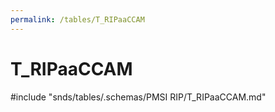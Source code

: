 ```yaml
---
permalink: /tables/T_RIPaaCCAM
---
```

# T\_RIPaaCCAM
<!-- SPDX-License-Identifier: MPL-2.0 -->

<!-- ATTENTION : Ne pas supprimer ou modifier la ligne ci-dessous -->
#include "snds/tables/.schemas/PMSI RIP/T_RIPaaCCAM.md"
<!-- ATTENTION : Ne pas supprimer ou modifier la ligne ci-dessus -->
